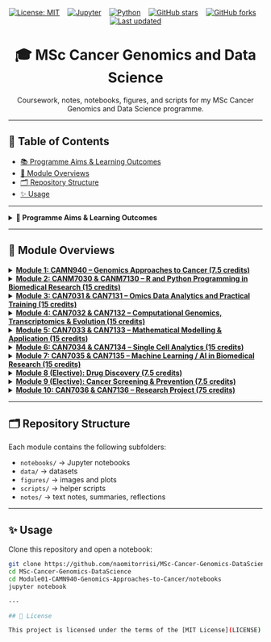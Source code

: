 <!-- Badges Row -->
<p align="center">
  <a href="LICENSE"><img src="https://img.shields.io/badge/License-MIT-yellow.svg" alt="License: MIT"></a>
  &nbsp;&nbsp;
  <a href="https://jupyter.org" target="_blank"><img src="https://img.shields.io/badge/Made%20with-Jupyter-orange" alt="Jupyter"></a>
  &nbsp;&nbsp;
  <a href="https://www.python.org/" target="_blank"><img src="https://img.shields.io/badge/Python-3.10%2B-blue" alt="Python"></a>
  &nbsp;&nbsp;
  <a href="https://github.com/naomitorrisi/MSc-Cancer-Genomics-DataScience/stargazers"><img src="https://img.shields.io/github/stars/naomitorrisi/MSc-Cancer-Genomics-DataScience?style=social" alt="GitHub stars"></a>
  &nbsp;&nbsp;
  <a href="https://github.com/naomitorrisi/MSc-Cancer-Genomics-DataScience/network/members"><img src="https://img.shields.io/github/forks/naomitorrisi/MSc-Cancer-Genomics-DataScience?style=social" alt="GitHub forks"></a>
  &nbsp;&nbsp;
  <a href="https://github.com/naomitorrisi/MSc-Cancer-Genomics-DataScience/commits/main"><img src="https://img.shields.io/github/last-commit/naomitorrisi/MSc-Cancer-Genomics-DataScience" alt="Last updated"></a>
</p>

<h1 align="center">🎓 MSc Cancer Genomics and Data Science</h1>

<p align="center">
  Coursework, notes, notebooks, figures, and scripts for my MSc Cancer Genomics and Data Science programme.
</p>

---

## 📑 Table of Contents
- [📚 Programme Aims & Learning Outcomes](#-programme-aims--learning-outcomes)
- [📂 Module Overviews](#-module-overviews)
- [🗂 Repository Structure](#-repository-structure)
- [✨ Usage](#-usage)

---

<details>
<summary><strong>🎯 Programme Aims & Learning Outcomes</strong></summary>

## Programme Aims  
- Address shortage of skilled **bioinformaticians, computational biologists and data analysts** in biomedical/cancer research  
- Provide cutting-edge **analytical and computational skills** in genomics and data science  
- Train in **multi-omics data analysis** and **real-world clinical applications**  
- Produce graduates who:  
  - Apply strong computational and problem-solving skills  
  - Meet local and international demand for data scientists in biomedicine  
  - Are equipped for research careers with transferable skills and an individual project  
  - Contribute to **interdisciplinary collaborations**  

---

## Learning Outcomes  

**Academic Content**  
- Deep knowledge of cancer genomics and omics technologies  
- Advanced understanding of bioinformatics resources, pipelines, and tools  
- Ability to analyse complex/incomplete data and develop new approaches  
- Mastery of key technical skills for complex cancer data analysis  

**Disciplinary Skills**  
- Critically evaluate new developments in cancer bioinformatics  
- Devise solutions to complex research/analytical problems  
- Maintain and improve analytical pipelines, justify results  
- Develop novel software when existing tools are insufficient  

**Attributes & Transferable Skills**  
- Communicate results to diverse audiences (researchers, clinicians, industry)  
- Apply project design, management, teamwork, software development, and presentation skills  
- Lead or work effectively within groups, handle conflict with confidence  
- Apply analytical/transferable skills to novel/unfamiliar problems  

---

## Teaching & Learning Strategy  
- Mix of **lectures, practicals, Q&As, and seminars** (both on campus and online)  
- **Hands-on practicals** to build confidence with bioinformatics tools  
- Coursework with **detailed individual feedback**  
- **Self-directed learning** encouraged throughout modules  
- Access to mentors for academic, career, and training support  
- External seminars from active researchers in cancer genomics & data science  
- Major **individual thesis project (75 credits)** to consolidate skills  

</details>

---

## 📂 Module Overviews

<details>
<summary><a href="./Module01-CAMN940-Genomics-Approaches-to-Cancer"><strong>Module 1: CAMN940 – Genomics Approaches to Cancer (7.5 credits)</strong></a></summary>

Latest advances in omics technologies and their clinical/research applications.  
**Assessment:** 50% coursework, 50% online exam  
**Leads:** Prof. Tatjana Crnogorac-Jurcevic, Prof. Claude Chelala

</details>

<details>
<summary><a href="./Module02-R-and-Python-Programming-in-Biomedical-Research"><strong>Module 2: CANM7030 & CANM7130 – R and Python Programming in Biomedical Research (15 credits)</strong></a></summary>

Intro to R & Python for biomedical/cancer data science; lectures + practicals using real datasets.  
**Assessment:** 50% coursework (R), 50% coursework (Python)  
**Leads:** Dr Jun Wang, Dr Findlay Copley, Dr C. Anthony Anene

</details>

<details>
<summary><a href="./Module03-Omics-Data-Analytics-and-Practical-Training"><strong>Module 3: CAN7031 & CAN7131 – Omics Data Analytics and Practical Training (15 credits)</strong></a></summary>

Pipelines/tools for RNA-seq, DNA-seq, ChIP-seq, methylation, proteomics; HPC hands-on.  
**Assessment:** 100% coursework  
**Lead:** Dr Jun Wang

</details>

<details>
<summary><a href="./Module04-Computational-Genomics-Transcriptomics-and-Evolution"><strong>Module 4: CAN7032 & CAN7132 – Computational Genomics, Transcriptomics & Evolution (15 credits)</strong></a></summary>

Bioinformatics for tumour evolution, clonal architecture, immune deconvolution, immunogenicity.  
**Assessment:** 100% coursework  
**Leads:** Prof. Sarah McClelland, Dr Jun Wang

</details>

<details>
<summary><a href="./Module05-Mathematical-Modelling-and-Application"><strong>Module 5: CAN7033 & CAN7133 – Mathematical Modelling & Application (15 credits)</strong></a></summary>

Deterministic & stochastic models (growth, Lotka–Volterra, SIR, Luria–Delbrück) for bio problems.  
**Assessment:** 100% coursework  
**Lead:** Dr Benjamin Werner

</details>

<details>
<summary><a href="./Module06-Single-Cell-Analytics"><strong>Module 6: CAN7034 & CAN7134 – Single Cell Analytics (15 credits)</strong></a></summary>

Single-cell expression, chromatin, spatial; multi-modal integration and real data analysis (HPC).  
**Assessment:** 100% coursework  
**Lead:** Dr Mirjana Efremova

</details>

<details>
<summary><a href="./Module07-Machine-Learning-AI-and-Application-to-Biomedical-Research"><strong>Module 7: CAN7035 & CAN7135 – Machine Learning / AI in Biomedical Research (15 credits)</strong></a></summary>

ML/AI for omics & imaging; methods, workflows, and hands-on practicals.  
**Assessment:** 100% coursework  
**Leads:** Dr Jun Wang, Prof. Pedro Cutillas

</details>

<details>
<summary><a href="./Module08-Drug-Discovery"><strong>Module 8 (Elective): Drug Discovery (7.5 credits)</strong></a></summary>

Target ID → preclinical → clinical evaluation; end-to-end drug development overview.  
**Assessment:** Coursework + online exam  
**Leads:** Dr Barrie Peck, Dr Tanya Soliman

</details>

<details>
<summary><a href="./Module09-Cancer-Screening-and-Prevention"><strong>Module 9 (Elective): Cancer Screening & Prevention (7.5 credits)</strong></a></summary>

Epidemiology, risk factors, prevention; screening (breast/cervical/bowel/HPV), cytosponge, MCED.  
**Leads:** Dr Judith Offman, Prof. Peter Sasieni (Wolfson Institute of Population Health)

</details>

<details>
<summary><a href="./Module10-Cancer-Genomics-and-Data-Science-Research-Project"><strong>Module 10: CAN7036 & CAN7136 – Research Project (75 credits)</strong></a></summary>

Independent research project (BCI/QMUL/partners): apply analytics, investigation & communication.  
**Assessment:** 20% presentation, 80% dissertation

</details>

---

## 🗂 Repository Structure
Each module contains the following subfolders:
- `notebooks/` → Jupyter notebooks  
- `data/` → datasets  
- `figures/` → images and plots  
- `scripts/` → helper scripts  
- `notes/` → text notes, summaries, reflections  

---

## ✨ Usage
Clone this repository and open a notebook:

```bash
git clone https://github.com/naomitorrisi/MSc-Cancer-Genomics-DataScience.git
cd MSc-Cancer-Genomics-DataScience
cd Module01-CAMN940-Genomics-Approaches-to-Cancer/notebooks
jupyter notebook

---

## 📜 License

This project is licensed under the terms of the [MIT License](LICENSE).


